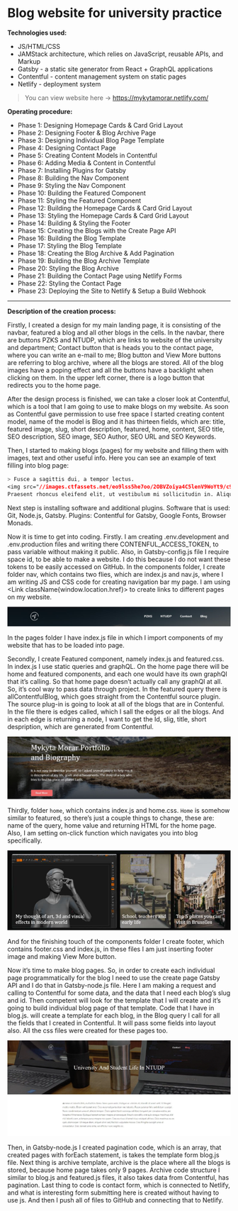 # Blog website for university practice 

**Technologies used:**
- JS/HTML/CSS
- JAMStack architecture, which relies on JavaScript, reusable APIs, and Markup
- Gatsby - a static site generator from React + GraphQL applications
- Contentful - content management system on static pages
- Netlify - deployment system

> You can view website here -> https://mykytamorar.netlify.com/

**Operating procedure:**
- Phase 1: Designing Homepage Cards & Card Grid Layout
- Phase 2: Designing Footer & Blog Archive Page
- Phase 3: Designing Individual Blog Page Template
- Phase 4: Designing Contact Page
- Phase 5: Creating Content Models in Contentful
- Phase 6: Adding Media & Content in Contentful
- Phase 7: Installing Plugins for Gatsby
- Phase 8: Building the Nav Component
- Phase 9: Styling the Nav Component
- Phase 10: Building the Featured Component
- Phase 11: Styling the Featured Component
- Phase 12: Building the Homepage Cards & Card Grid Layout
- Phase 13: Styling the Homepage Cards & Card Grid Layout
- Phase 14: Building & Styling the Footer
- Phase 15: Creating the Blogs with the Create Page API
- Phase 16: Building the Blog Template
- Phase 17: Styling the Blog Template
- Phase 18: Creating the Blog Archive & Add Pagination
- Phase 19: Building the Blog Archive Template
- Phase 20: Styling the Blog Archive
- Phase 21: Building the Contact Page using Netlify Forms
- Phase 22: Styling the Contact Page
- Phase 23: Deploying the Site to Netlify & Setup a Build Webhook

---

**Description of the creation process:**

Firstly, I created a design for my main landing page, it is consisting of the navbar, featured a blog and all other blogs in the cells. In the navbar, there are buttons PZKS and NTUDP, which are links to website of the university and department; Contact button that is heads you to the contact page, where you can write an e-mail to me; Blog button and View More buttons are referring to blog archive, where all the blogs are stored. All of the blog images have a poping effect and all the buttons have a backlight when clicking on them. In the upper left corner, there is a logo button that redirects you to the home page.

After the design process is finished, we can take a closer look at Contentful, which is a tool that I am going to use to make blogs on my website. As soon as Contentful gave permission to use free space I started creating content model, name of the model is Blog and it has thirteen fields, which are: title, featured image, slug, short description, featured, home, content, SEO title, SEO description, SEO image, SEO Author, SEO URL and SEO Keywords.

Then, I started to making blogs (pages) for my website and filling them with images, text and other useful info. Here you can see an example of text filling into blog page:
```css
> Fusce a sagittis dui, a tempor lectus.
<img src="//images.ctfassets.net/eo9lss5he7oo/2OBVZoiya4C5lenV9WoYt9/c99b2febbf33e4d0cb03528d96cce3a5/bottle.jpg)" class="right" />
Praesent rhoncus eleifend elit, ut vestibulum mi sollicitudin in. Aliquam sed velit in erat posuere semper.
```
Next step is installing software and additional plugins. Software that is used: Git, Node.js, Gatsby. Plugins: Contentful for Gatsby, Google Fonts, Browser Monads.

Now it is time to get into coding. Firstly. I am creating .env.development and .env.production files and writing there CONTENFUL_ACCESS_TOKEN, to pass variable without making it public. Also, in Gatsby-config.js file I require space id, to be able to make a website. I do this because I do not want these tokens to be easily accessed on GitHub.
In the components folder, I create folder nav, which contains two flies, which are index.js and nav.js, where I am writing JS and CSS code for creating navigation bar my page. I am using <Link className{window.location.href}> to create links to different pages on my website.

![](image/links.png)

In the pages folder I have index.js file in which I import components of my website that has to be loaded into page.

Secondly, I create Featured component, namely index.js and featured.css. In index.js I use static queries and graphQL. On the home page there will be home and featured components, and each one would have its own graphQl that it’s calling. So that home page doesn’t actually call any graphQl at all. So, it’s cool way to pass data through project. In the featured query there is allContentfulBlog, which goes straight from the Contentful source plugin. The source plug-in is going to look at all of the blogs that are in Contenful. In the file there is edges called, which I sall the edges or all the blogs. And in each edge is returning a node, I want to get the Id, slig, title, short despription, which are generated from Contentful.

![](image/readmore.png)

Thirdly, folder `home`, which contains index.js and home.css. `Home` is somehow similar to featured, so there’s just a couple things to change, these are: name of the query, home value and returning HTML for the home page. Also, I am setting on-click function which navigates you into blog specifically.

![](image/blogs.png)

And for the finishing touch of the components folder I create footer, which contains footer.css and index.js, in these files I am just inserting footer image and making View More button.

Now it’s time to make blog pages. So, in order to create each individual page programmatically for the blog I need to use the create page Gatsby API and I do that in Gatsby-node.js file. Here I am making a request and calling to Contentful for some data, and the data that I need each blog’s slug and id. Then competent will look for the template that I will create and it’s going to build individual blog page of that template. Code that I have in blog.js. will create a template for each blog, in the Blog query I call for all the fields that I created in Contentful. It will pass some fields into layout also. All the css files were created for these pages too.

![](image/blog.png)

Then, in Gatsby-node.js I created pagination code, which is an array, that created pages with forEach statement, is takes the template form blog.js file. Next thing is archive template, archive is the place where all the blogs is stored, because home page takes only 9 pages. Archive code structure I similar to blog.js and featured.js files, it also takes data from Contentful, has pagination. Last thing to code is contact form, which is connected to Netlify, and what is interesting form submitting here is created without having to use js. And then I push all of files to GitHub and connecting that to Netlify.
